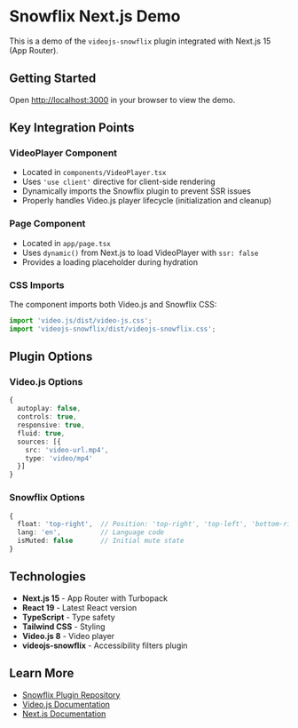 # Snowflix Next.js Demo

This is a demo of the `videojs-snowflix` plugin integrated with Next.js 15 (App Router).

## Getting Started

Open [http://localhost:3000](http://localhost:3000) in your browser to view the demo.

## Key Integration Points

### VideoPlayer Component
- Located in `components/VideoPlayer.tsx`
- Uses `'use client'` directive for client-side rendering
- Dynamically imports the Snowflix plugin to prevent SSR issues
- Properly handles Video.js player lifecycle (initialization and cleanup)

### Page Component
- Located in `app/page.tsx`
- Uses `dynamic()` from Next.js to load VideoPlayer with `ssr: false`
- Provides a loading placeholder during hydration

### CSS Imports
The component imports both Video.js and Snowflix CSS:
```typescript
import 'video.js/dist/video-js.css';
import 'videojs-snowflix/dist/videojs-snowflix.css';
```

## Plugin Options

### Video.js Options
```typescript
{
  autoplay: false,
  controls: true,
  responsive: true,
  fluid: true,
  sources: [{
    src: 'video-url.mp4',
    type: 'video/mp4'
  }]
}
```

### Snowflix Options
```typescript
{
  float: 'top-right',  // Position: 'top-right', 'top-left', 'bottom-right', 'bottom-left'
  lang: 'en',          // Language code
  isMuted: false       // Initial mute state
}
```

## Technologies

- **Next.js 15** - App Router with Turbopack
- **React 19** - Latest React version
- **TypeScript** - Type safety
- **Tailwind CSS** - Styling
- **Video.js 8** - Video player
- **videojs-snowflix** - Accessibility filters plugin

## Learn More

- [Snowflix Plugin Repository](https://github.com/ssv445/videojs-snowflix-plugin)
- [Video.js Documentation](https://videojs.com/)
- [Next.js Documentation](https://nextjs.org/docs)
